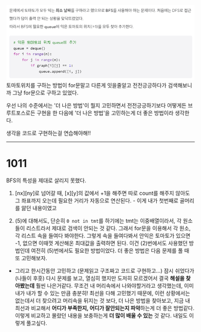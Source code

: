 ![alt text](image.png)
토마토위치를 구하는 방법이 for문말고 다른게 잇을줄알고 전전긍긍하다가 검색해보니까 그냥 for문으로 구하고 있었다. 

우선 나의 수준에서는 '더 나은 방법'이 뭘지 고민하면서 전전긍긍하기보다 어떻게든 브루트포스로든 구현을 한 다음에 '더 나은 방법'을 고민하는게 더 좋은 방법이라 생각한다. 

생각을 코드로 구현하는걸 연습해야해!!

---
# 1011
BFS의 특성을 제대로 살리지 못했다. 
1. [nx][ny]로 넘어갈 때, [x][y]의 값에서 +1을 해주면 따로 count를 해주지 않아도 그 좌표까지 오는데 필요한 거리가 자동으로 연산된다. - 이게 내가 첫번째로 골머리를 앓던 내용이였고

2. (5)에 대해서도, 단순히 ```0 not in tmt```를 하기에는 tmt는 이중배열이라서, 각 원소들이 리스트라서 제대로 검색이 안되는 것 같다. 그래서 for문을 이용해서 각 원소, 각 리스트 속을 들여다 봐야한다. 그렇게 속을 들여다봐서 안익은 토마토가 있으면 -1, 없으면 이때껏 게산해온 최대값을 출력하면 된다. 이건 (2)번에서도 사용했던 방법인데 여전히 (5)번에서도 필요한 방법이었다. 더 좋은 방법은 다음 문제를 풀 때 또 고민해보자. 

- 그리고 한시간동안 고민하고 (문제읽고 구조짜고 코드로 구현하고...) 잠시 쉬었다가 (나들이 후훗) 다시 문제를 보고, 열심히 했지만 도저히 모르겠어서 결국 **해설을 찾아봤는데** 훨씬 나은거같다. 무조건 내 머리속에서 나와야할거라고 생각했는데, 이미 내가 내가 할 수 있는 만큼 충분히! 최선을 다해 고민했기 때문에, 이런 상황에서는 없는데서 더 찾으려고 머리속을 뒤지는 것 보다, 더 나은 방법을 찾아보고, 지금 내 최선과 비교해서 **어디가 부족한지, 어디가 잘안되는지 파악**하는게 더 좋은 방법같다. 이렇게 비교하고 몰랐던 내용을 보충하는게 **더 많이 배울 수 있는** 것 같다. 내일도 이렇게 풀고싶다. 